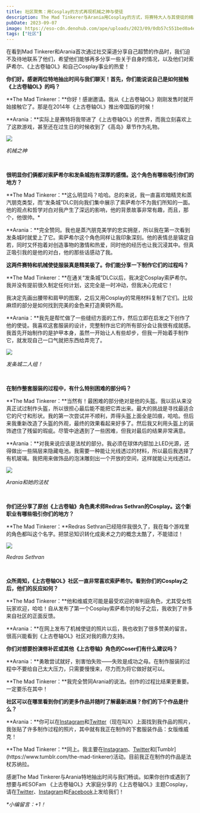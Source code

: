 ```yaml
---
title: 社区聚焦：用Cosplay的方式再现机械之神与使徒
description: The Mad Tinkerer与Arania用Cosplay的方式，将赛特大人与其使徒的精巧机械装扮带入现实！
pubDate: 2023-09-07
image: https://eso-cdn.denohub.com/ape/uploads/2023/09/0db57c551bed0a4e7f25e31a3a603891.jpg
tags: ["社区"]
---
```


在看到Mad
Tinkerer和Arania首次通过社交渠道分享自己超赞的作品时，我们迫不及待地联系了他们，希望他们能够再多分享一些关于自身的情况，以及他们对索萨希尔、《上古卷轴OL》和自己Cosplay事业的热爱！

**你们好。感谢两位特地抽出时间与我们聊天！首先，你们能说说自己是如何接触《上古卷轴OL》的吗？**

**The Mad
Tinkerer：**你好！感谢邀请。我从《上古卷轴OL》刚刚发售时就开始接触它了。那是在2014年《上古卷轴OL》推出帝国版的时候！

**Arania：**实际上是赛特将我带进了《上古卷轴OL》的世界，而我立刻喜欢上了这款游戏，甚至还在过生日的时候收到了《高岛》章节作为礼物。

![](https://eso-cdn.denohub.com/ape/uploads/2023/09/1c7fd4be602be873e94951034d0411d4.jpg)

<p class="text-gray-500 text-sm text-center"><i>机械之神</i></p>

<p class="text-gray-500 text-sm text-center"><i><br></i></p>

**很明显你们俩都对索萨希尔和发条城抱有深厚的感情。这个角色有哪些吸引你们的地方？**

**The Mad
Tinkerer：**这么明显吗？哈哈。总的来说，我一直喜欢暗精灵和蒸汽朋克类型，而“发条城”DLC则向我们集中展示了索萨希尔不为我们所知的一面。他的观点和哲学对白对我产生了深远的影响，他的背景故事非常有趣，而且，那个，他很帅。\*

**Arania：**完全赞同。我也是蒸汽朋克美学的忠实拥趸，所以我在第一次看到发条城时就爱上了它。索萨希尔这个角色同样让我印象深刻。他的表情总是镇定自若，同时又怀抱着对创造事物的激情和热爱，同时他的经历也让我沉浸其中。但真正吸引我的是他的对白，他的那些话感动了我。

**这两件赛特和机械使徒服装真是精美极了。你们能分享一下制作它们的过程吗？**

**The Mad
Tinkerer：**在通关“发条城”DLC以后，我决定Cosplay索萨希尔。我并没有提前很久制定任何计划，这完全是一时冲动，但我决心完成它！

我决定先画出腰带和肩甲的图案，之后又用Cosplay的常用材料复制了它们。比较麻烦的部分是如何找到完美的金色来打造黄铜外观。

**Arania：**我先是帮忙做了一些缝纫方面的工作，然后立即在启发之下创作了他的使徒。我喜欢这套服装的设计，完整制作出它的所有部分会让我很有成就感。我首先开始制作的是护甲本身，虽然一开始让人有些却步，但我一开始着手制作它，就发现自己一口气就把东西给弄完了。

![](https://eso-cdn.denohub.com/ape/uploads/2023/09/e94a200b2fa56135e70a3ce488ab5ed3.jpg)

<p class="text-gray-500 text-sm text-center"><i>发条城二人组！</i></p>

<p class="text-gray-500 text-sm text-center"><i><br></i></p>

**在制作整套服装的过程中，有什么特别困难的部分吗？**

**The Mad
Tinkerer：**当然有！最困难的部分绝对是他的头盔。我以前从来没真正试过制作头盔，所以很担心最后能不能把它弄出来。最大的挑战是寻找最适合它的尺寸和形状。我的第一次尝试并不顺利，弄得头盔上面全是凹痕，哈哈。但后来我重新改造了头盔的外观，最终的效果看起来好多了。然后我又利用头盔上的装饰遮住了残留的瑕疵。尽管中途遇到了一些困难，但我对最后的结果非常满意。

**Arania：**对我来说应该是法杖的部分。我必须在球体内部加上LED光源，还得做出一些隔层来隐藏电池。我需要一种能让光线透过的材料，所以最后我选择了有机玻璃。我把用来做饰品的泡沫雕刻出一个开放的空间，这样就能让光线透过。

![](https://eso-cdn.denohub.com/ape/uploads/2023/09/988a3f2cae9d91fc68de43f95467a0ca.jpg)

<p class="text-gray-500 text-sm text-center"><i>Arania和她的法杖</i></p>

<p class="text-gray-500 text-sm text-center"><i><br></i></p>

**你们还分享了原创《上古卷轴》角色奥术师Redras Sethran的Cosplay。这个新职业有哪些吸引你们的地方？**

**The Mad Tinkerer：**Redras
Sethran已经陪伴我很久了，我在每个游戏里的角色都叫这个名字。把禁忌知识转化成奥术之力的概念太酷了，不能错过！

![](https://eso-cdn.denohub.com/ape/uploads/2023/09/67a4405bd29f21736a1e4a2b2bde03a3.jpg)

<p class="text-gray-500 text-sm text-center"><i>Redras Sethran</i></p>

<p class="text-gray-500 text-sm text-center"><i><br></i></p>

**众所周知，《上古卷轴OL》社区一直非常喜欢索萨希尔。看到你们的Cosplay之后，他们的反应如何？**

**The Mad
Tinkerer：**他和维威克可能是最受欢迎的审判庭角色，尤其受女性玩家欢迎，哈哈！自从发布了第一个Cosplay索萨希尔的帖子之后，我收到了许多来自社区的正面反馈。

**Arania：**在网上发布了机械使徒的照片以后，我也收到了很多赞美的留言。很高兴能看到《上古卷轴OL》社区对我的鼎力支持。

**你们对想要扮演修补匠或其他《上古卷轴》角色的Coser们有什么建议吗？**

**Arania：**勇敢尝试就好，别害怕失败——失败是成功之母。在制作服装的过程中不要给自己太大压力，只需要慢慢来，尽力而为将它做好就可以。

**The Mad Tinkerer：**我完全赞同Arania的说法。创作的过程比结果更重要。一定要乐在其中！

**社区可以在哪里看到你们的更多作品并随时了解最新进展？你们的下个作品是什么？**

**Arania：**你可以在[Instagram](https://www.instagram.com/arania_clockworkapostle/)和[Twitter](https://twitter.com/AraniaSethran)（现在叫X）上面找到我作品的照片，我张贴了许多制作过程的照片，其中就有我正在制作的下套服装作品：女版维威克！

**The Mad
Tinkerer：**同上。我主要在[Instagram](https://www.instagram.com/the.mad.tinkerer/)、[Twitter](https://twitter.com/TheMadTinkerer_)和[Tumblr](https://www.tumblr.com/the-mad-tinkerer)活动。目前我正在制作的作品是法杖苏纳拉。

感谢The Mad Tinkerer与Arania特地抽出时间与我们畅谈。如果你创作或遇到了想要与#ESOFam
《上古卷轴OL》大家庭分享的《上古卷轴OL》主题Cosplay，请在[Twitter](https://twitter.com/TESOnline)、[Instagram](https://www.instagram.com/elderscrollsonline/)和[Facebook](https://www.facebook.com/elderscrollsonline)上发给我们！

_\*小编留言：+1！_
